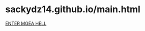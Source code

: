 # sackydz14.github.io/main.html
<a href = https://sackydz14.github.io/main.html> ENTER MGEA HELL </a>

